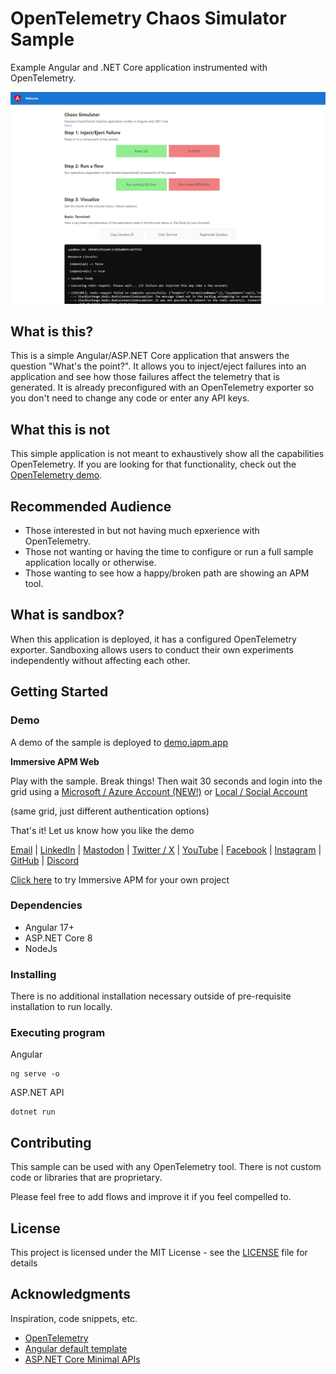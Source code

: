 

# OpenTelemetry Chaos Simulator Sample

Example Angular and .NET Core application instrumented with OpenTelemetry.

![](.img/screenshot.png)

## What is this?
This is a simple Angular/ASP.NET Core application that answers the question "What's the point?". It allows you to inject/eject failures into an application and see how those failures affect the telemetry that is generated. It is already preconfigured with an OpenTelemetry exporter so you don't need to change any code or enter any API keys.

## What this is not
This simple application is not meant to exhaustively show all the capabilities OpenTelemetry. If you are looking for that functionality, check out the [OpenTelemetry demo](https://github.com/open-telemetry/opentelemetry-demo).

## Recommended Audience
* Those interested in but not having much epxerience with OpenTelemetry.
* Those not wanting or having the time to configure or run a full sample application locally or otherwise.
* Those wanting to see how a happy/broken path are showing an APM tool.

## What is sandbox?
When this application is deployed, it has a configured OpenTelemetry exporter. Sandboxing allows users to conduct their own experiments independently without affecting each other.

## Getting Started

### Demo

A demo of the sample is deployed to [demo.iapm.app](https://demo.iapm.app/)

**Immersive APM Web**

Play with the sample. Break things! Then wait 30 seconds and login into the grid using a [Microsoft / Azure Account (NEW!)](https://azure.iapm.app/apm/3c4b5e00-c585-4fee-970d-9426b4f6c2db/2075ff0f-2faa-4995-aa06-76648030f440/traces) or [Local / Social Account](https://my.iapm.app/apm/3c4b5e00-c585-4fee-970d-9426b4f6c2db/2075ff0f-2faa-4995-aa06-76648030f440/traces)

(same grid, just different authentication options)

That's it! Let us know how you like the demo

[Email](info@immersivefusion.com) |
[LinkedIn](https://www.linkedin.com/company/immersivefusion) |
[Mastodon](https://mastodon.social/@immersivefusion) | 
[Twitter / X](https://twitter.com/immersivefusion) |
[YouTube](https://www.youtube.com/@immersivefusion) |
[Facebook](https://www.facebook.com/immersivefusion) |
[Instagram](https://www.instagram.com/immersivefusion) |
[GitHub](https://github.com/immersivefusion) |
[Discord](https://discord.gg/zevywnQp6K)

[Click here](https://immersivefusion.com/landing/default) to try Immersive APM for your own project

### Dependencies

* Angular 17+
* ASP.NET Core 8
* NodeJs

### Installing

There is no additional installation necessary outside of pre-requisite installation to run locally. 

### Executing program

Angular 
```
ng serve -o
```

ASP.NET API
```
dotnet run
```

## Contributing

This sample can be used with any OpenTelemetry tool. There is not custom code or libraries that are proprietary. 

Please feel free to add flows and improve it if you feel compelled to. 

## License

This project is licensed under the MIT License - see the [LICENSE](LICENSE) file for details

## Acknowledgments

Inspiration, code snippets, etc.
* [OpenTelemetry](https://opentelemetry.io/)
* [Angular default template](https://angular.io/cli/new)
* [ASP.NET Core Minimal APIs](https://learn.microsoft.com/en-us/aspnet/core/fundamentals/minimal-apis)






